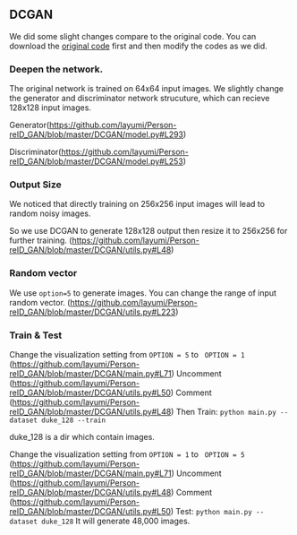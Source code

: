 ## DCGAN

We did some slight changes compare to the original code. You can download the [original code](https://github.com/carpedm20/DCGAN-tensorflow) first and then modify the codes as we did.

### Deepen the network.

The original network is trained on 64x64 input images. We slightly change the generator and discriminator network strucuture, which can recieve 128x128 input images. 

Generator(https://github.com/layumi/Person-reID_GAN/blob/master/DCGAN/model.py#L293)

Discriminator(https://github.com/layumi/Person-reID_GAN/blob/master/DCGAN/model.py#L253)

### Output Size

We noticed that directly training on 256x256 input images will lead to random noisy images.

So we use DCGAN to generate 128x128 output then resize it to 256x256 for further training.
(https://github.com/layumi/Person-reID_GAN/blob/master/DCGAN/utils.py#L48)

### Random vector
We use `option=5` to generate images. You can change the range of input random vector.
(https://github.com/layumi/Person-reID_GAN/blob/master/DCGAN/utils.py#L223)

### Train & Test

Change the visualization setting from `OPTION = 5` to ` OPTION = 1` (https://github.com/layumi/Person-reID_GAN/blob/master/DCGAN/main.py#L71)
Uncomment (https://github.com/layumi/Person-reID_GAN/blob/master/DCGAN/utils.py#L50)
Comment (https://github.com/layumi/Person-reID_GAN/blob/master/DCGAN/utils.py#L48)
Then Train: `python main.py --dataset duke_128 --train`

duke_128 is a dir which contain images.


Change the visualization setting from `OPTION = 1` to ` OPTION = 5` (https://github.com/layumi/Person-reID_GAN/blob/master/DCGAN/main.py#L71)
Uncomment (https://github.com/layumi/Person-reID_GAN/blob/master/DCGAN/utils.py#L48)
Comment (https://github.com/layumi/Person-reID_GAN/blob/master/DCGAN/utils.py#L50)
Test: `python main.py --dataset duke_128`
It will generate 48,000 images.
